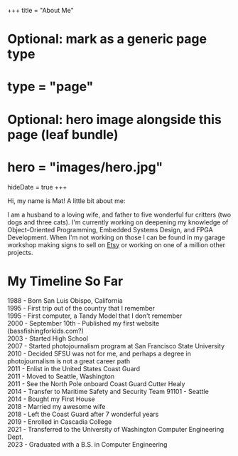 +++
title = "About Me"
# Optional: mark as a generic page type
# type = "page"
# Optional: hero image alongside this page (leaf bundle)
# hero = "images/hero.jpg"
hideDate = true
+++


Hi, my name is Mat! A little bit about me:

I am a husband to a loving wife, and father to five wonderful fur critters (two dogs and three cats). I'm currently working on deepening my knowledge of Object-Oriented Programming, Embedded Systems Design, and FPGA Development. When I'm not working on those I can be found in my garage workshop making signs to sell on [Etsy](https://web.archive.org/web/20230531033804/https://mkrbuilds.etsy.com/?ref=mathew-rupp) or working on one of a million other projects.

# My Timeline So Far

1988 - Born San Luis Obispo, California  
1995 - First trip out of the country that I remember  
1995 - First computer, a Tandy Model that I don't remember  
2000 - September 10th - Published my first website (bassfishingforkids.com?)  
2003 - Started High School  
2007 - Started photojournalism program at San Francisco State University  
2010 - Decided SFSU was not for me, and perhaps a degree in photojournalism is not a great career path  
2011 - Enlist in the United States Coast Guard  
2011 - Moved to Seattle, Washington  
2011 - See the North Pole onboard Coast Guard Cutter Healy  
2014 - Transfer to Maritime Safety and Security Team 91101 - Seattle  
2014 - Bought my First House  
2018 - Married my awesome wife  
2018 - Left the Coast Guard after 7 wonderful years  
2019 - Enrolled in Cascadia College  
2021 - Transferred to the University of Washington Computer Engineering Dept.  
2023 - Graduated with a B.S. in Computer Engineering
